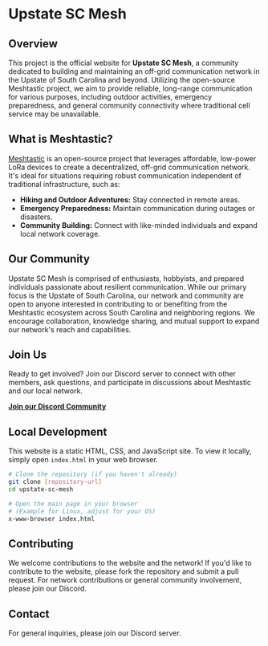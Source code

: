 # Upstate SC Mesh

## Overview

This project is the official website for **Upstate SC Mesh**, a community dedicated to building and maintaining an off-grid communication network in the Upstate of South Carolina and beyond. Utilizing the open-source Meshtastic project, we aim to provide reliable, long-range communication for various purposes, including outdoor activities, emergency preparedness, and general community connectivity where traditional cell service may be unavailable.

## What is Meshtastic?

[Meshtastic](https://meshtastic.org/) is an open-source project that leverages affordable, low-power LoRa devices to create a decentralized, off-grid communication network. It's ideal for situations requiring robust communication independent of traditional infrastructure, such as:

*   **Hiking and Outdoor Adventures:** Stay connected in remote areas.
*   **Emergency Preparedness:** Maintain communication during outages or disasters.
*   **Community Building:** Connect with like-minded individuals and expand local network coverage.

## Our Community

Upstate SC Mesh is comprised of enthusiasts, hobbyists, and prepared individuals passionate about resilient communication. While our primary focus is the Upstate of South Carolina, our network and community are open to anyone interested in contributing to or benefiting from the Meshtastic ecosystem across South Carolina and neighboring regions. We encourage collaboration, knowledge sharing, and mutual support to expand our network's reach and capabilities.

## Join Us

Ready to get involved? Join our Discord server to connect with other members, ask questions, and participate in discussions about Meshtastic and our local network.

**[Join our Discord Community](https://discord.gg/YDH4UJanHD)**

## Local Development

This website is a static HTML, CSS, and JavaScript site. To view it locally, simply open `index.html` in your web browser.

```bash
# Clone the repository (if you haven't already)
git clone [repository-url]
cd upstate-sc-mesh

# Open the main page in your browser
# (Example for Linux, adjust for your OS)
x-www-browser index.html
```

## Contributing

We welcome contributions to the website and the network! If you'd like to contribute to the website, please fork the repository and submit a pull request. For network contributions or general community involvement, please join our Discord.

## Contact

For general inquiries, please join our Discord server.
